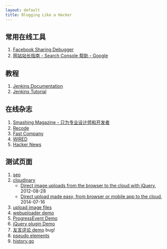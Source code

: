 ```yaml
---
layout: default
title: Blogging Like a Hacker
---
```


<div class="output"></div>
<script>
    document.querySelector('.output').innerHTML = navigator.userAgent;
</script>

## 常用在线工具
1. [Facebook Sharing Debugger](https://developers.facebook.com/tools/debug/)
1. [网站站长指南 - Search Console 帮助 - Google](https://support.google.com/webmasters/answer/35769)

## 教程
1. [Jenkins Documentation](https://jenkins.io/doc/)
1. [Jenkins Tutorial](http://www.tutorialspoint.com/jenkins/)

## 在线杂志
1. [Smashing Magazine - 只为专业设计师和开发者](https://www.smashingmagazine.com/)
1. [Recode](https://www.recode.net/)
1. [Fast Company](https://www.fastcompany.com/)
1. [WIRED](https://www.wired.com/)
1. [Hacker News](https://news.ycombinator.com/)

## 测试页面
1. [seo](./test/seo.html)
1. [cloudinary](./test/cloudinary/index.html)
    * [Direct image uploads from the browser to the cloud with jQuery](http://cloudinary.com/blog/direct_image_uploads_from_the_browser_to_the_cloud_with_jquery), 2012-08-28
    * [Direct upload made easy, from browser or mobile app to the cloud](http://cloudinary.com/blog/direct_upload_made_easy_from_browser_or_mobile_app_to_the_cloud), 2014-07-16
1. [upload image files](./test/upload-files/index.html)
1. [webuploader demo](http://fex-team.github.io/webuploader/demo.html)
1. [ProgressEvent Demo](./test/progressevent/index.html)
1. [jQuery plugin Demo](./test/jquery-plugin/index.html)
1. [友言评论 demo](./test/uyan.md) bug!
1. [pseudo elements](./pseudo-elements.md)
1. [history.go](./test/history-go.md)